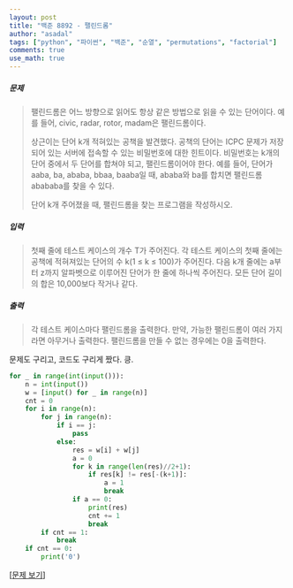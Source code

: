 ```yaml
---
layout: post
title: "백준 8892 - 팰린드롬"
author: "asadal"
tags: ["python", "파이썬", "백준", "순열", "permutations", "factorial"]
comments: true
use_math: true
---
```


##### 문제

>팰린드롬은 어느 방향으로 읽어도 항상 같은 방법으로 읽을 수 있는 단어이다. 예를 들어, civic, radar, rotor, madam은 팰린드롬이다.
>
>상근이는 단어 k개 적혀있는 공책을 발견했다. 공책의 단어는 ICPC 문제가 저장되어 있는 서버에 접속할 수 있는 비밀번호에 대한 힌트이다. 비밀번호는 k개의 단어 중에서 두 단어를 합쳐야 되고, 팰린드롬이어야 한다. 예를 들어, 단어가 aaba, ba, ababa, bbaa, baaba일 때, ababa와 ba를 합치면 팰린드롬 abababa를 찾을 수 있다.
>
>단어 k개 주어졌을 때, 팰린드롬을 찾는 프로그램을 작성하시오.

##### 입력

>첫째 줄에 테스트 케이스의 개수 T가 주어진다. 각 테스트 케이스의 첫째 줄에는 공책에 적혀져있는 단어의 수 k(1 ≤ k ≤ 100)가 주어진다. 다음 k개 줄에는 a부터 z까지 알파벳으로 이루어진 단어가 한 줄에 하나씩 주어진다. 모든 단어 길이의 합은 10,000보다 작거나 같다.

##### 출력

>각 테스트 케이스마다 팰린드롬을 출력한다. 만약, 가능한 팰린드롬이 여러 가지라면 아무거나 출력한다. 팰린드롬을 만들 수 없는 경우에는 0을 출력한다.

문제도 구리고, 코드도 구리게 짰다. 킁.

```python
for _ in range(int(input())):
    n = int(input())
    w = [input() for _ in range(n)]
    cnt = 0
    for i in range(n):
        for j in range(n):
            if i == j:
                pass
            else:
                res = w[i] + w[j]
                a = 0
                for k in range(len(res)//2+1):
                    if res[k] != res[-(k+1)]:
                        a = 1
                        break
                if a == 0:
                    print(res)
                    cnt += 1
                    break
        if cnt == 1:
            break
    if cnt == 0:
        print('0')
```

[[문제 보기](https://www.acmicpc.net/problem/8892)]
